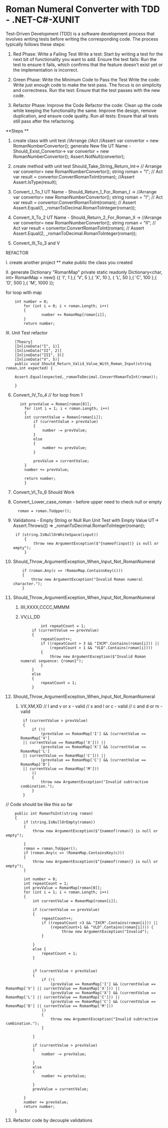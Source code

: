 # Roman Numeral Converter with TDD - .NET-C#-XUNIT

Test-Driven Development (TDD) is a software development process that involves writing tests before writing the corresponding code. The process typically follows these steps:

1. Red Phase: Write a Failing Test
Write a test: Start by writing a test for the next bit of functionality you want to add.
Ensure the test fails: Run the test to ensure it fails, which confirms that the feature doesn't exist yet or the implementation is incorrect.

3. Green Phase: Write the Minimum Code to Pass the Test
Write the code: Write just enough code to make the test pass. The focus is on simplicity and correctness.
Run the test: Ensure that the test passes with the new code.

5. Refactor Phase: Improve the Code
Refactor the code: Clean up the code while keeping the functionality the same. Improve the design, remove duplication, and ensure code quality.
Run all tests: Ensure that all tests still pass after the refactoring.

**Steps **

1. create class with unit test
//Arrange //Act //Assert
var convertor = new RomanNumberConvertor();
generate New file
UT Name - Should_Exist_Convertor-> 
var convertor = new RomanNumberConvertor();
Assert.NotNull(convertor);

2. create method with unit test
Should_Take_String_Return_Int->
// Arrange
var convertor= new RomanNumberConvertor();
string roman = "I";
// Act
var result = convertor.ConvertRomanToInt(roman);
//Assert
Assert.IsType<int>(result);

3. Convert_I_To_1
UT Name -  Should_Return_1_For_Roman_I -> 
//Arrange
var convertor= new RomanNumberConvertor();
string roman = "I";
// Act
var result = convertor.ConvertRomanToInt(roman);
// Assert
Assert.Equal(1, _romanToDecimal.RomanToInteger(roman));

4. Convert_II_To_2
UT Name -  Should_Return_2_For_Roman_II -> 
//Arrange
var convertor= new RomanNumberConvertor();
string roman = "II";
// Act
var result = convertor.ConvertRomanToInt(roman);
// Assert
Assert.Equal(2, _romanToDecimal.RomanToInteger(roman));

5. Convert_III_To_3 and V

REFACTOR

I. create another project
** make public the class you created

II. generate Dictionary "RomanMap"
        private static readonly Dictionary<char, int> 
RomanMap = new()
{{ 'I', 1 },{ 'V', 5 },{ 'X', 10 },
{ 'L', 50 },{ 'C', 100 },{ 'D', 500 },{ 'M', 1000 }};

for loop with map
   
	    int number = 0;
            for (int i = 0; i < roman.Length; i++)
            {
                    number += RomanMap[roman[i]];
            }
            return number;

III. Unit Test refactor

        [Theory]
        [InlineData("I", 1)]
        [InlineData("II", 2)]
        [InlineData("III", 3)]
        [InlineData("V", 5)]
        public void Should_Return_Valid_Value_With_Roman_Input(string roman,int expected) { 
        
        Assert.Equal(expected,_romanToDecimal.ConvertRomanToInt(roman));
        
        }

6. Convert_IV_To_4 // for loop from 1

          int prevValue = Roman[roman[0]];
            for (int i = 1; i < roman.Length; i++)
            {
	        int currentValue = Roman[roman[i]];
                if (currentValue > prevValue)
                {
                    number -= prevValue;
                }
                else
                {
                    number += prevValue;
                }

                prevValue = currentValue;
            }
            number += prevValue;

            return number;
            }

7. Convert_VI_To_6
 Should Work

8. Convert_Lower_case_roman - before upper need to check null or empty
   
	 	 roman = roman.ToUpper();
   
9. Validations - Empty String or Null
Run Unit Test with Empty Value
UT->  Assert.Throws<ArgumentException>(() => _romanToDecimal.RomanToInteger(roman));

	    if (string.IsNullOrWhiteSpace(input))
            {
                throw new ArgumentException($"{nameof(input)} is null or empty");
            }

10. Should_Throw_ArgumentException_When_Input_Not_RomanNumeral
    
            if (roman.Any(c => !RomanMap.ContainsKey(c)))
            {
                throw new ArgumentException("Invalid Roman numeral character.");
            }

11. Should_Throw_ArgumentException_When_Input_Not_RomanNumeral
	1. IIII,XXXX,CCCC,MMMM
	2. VV,LL,DD
    
	            	int repeatCount = 1;
                if (currentValue == prevValue)
                {
                    repeatCount++;
                    if ((repeatCount > 3 && "IXCM".Contains(roman[i])) ||
                        (repeatCount > 1 && "VLD".Contains(roman[i])))
                    {
                        throw new ArgumentException($"Invalid Roman numeral sequence: {roman}");
                    }
                }
                else
                {
                    repeatCount = 1;
                }

12. Should_Throw_ArgumentException_When_Input_Not_RomanNumeral
    1. VX,XM,XD
// I and v or x - valid
// x and l or c - valid
// c and d or m - valid

            if (currentValue > prevValue)
            {
                if (!(
                    (prevValue == RomanMap['I'] && (currentValue == RomanMap['V'] 
            || currentValue == RomanMap['X'])) ||
                    (prevValue == RomanMap['X'] && (currentValue == RomanMap['L'] 
            || currentValue == RomanMap['C'])) ||
                    (prevValue == RomanMap['C'] && (currentValue == RomanMap['D'] 
            || currentValue == RomanMap['M']))
                ))
                {
                    throw new ArgumentException("Invalid subtractive combination.");
                }
            }

// Code should be like this so far

        public int RomanToInt(string roman)
        {
            if (string.IsNullOrEmpty(roman))
            {
                throw new ArgumentException($"{nameof(roman)} is null or empty");

            }
            roman = roman.ToUpper();
            if (roman.Any(c => !RomanMap.ContainsKey(c)))
            {
                throw new ArgumentException($"{nameof(roman)} is null or empty");
            }

            int number = 0;
            int repeatCount = 1;
            int prevValue = RomanMap[roman[0]];
            for (int i = 1; i < roman.Length; i++)
            {
                int currentValue = RomanMap[roman[i]];

                if (currentValue == prevValue)
                {
                    repeatCount++;
                    if ((repeatCount >3 && "IXCM".Contains(roman[i])) ||
                        (repeatCount>1 && "VLD".Contains(roman[i]))) { 
                             throw new ArgumentException("Invalid");
                    }

                }
                else {
                    repeatCount = 1;
                }


                if (currentValue > prevValue)
                {
                    if (!(
                        (prevValue == RomanMap['I'] && (currentValue == RomanMap['V'] || currentValue == RomanMap['X'])) ||
                        (prevValue == RomanMap['X'] && (currentValue == RomanMap['L'] || currentValue == RomanMap['C'])) ||
                        (prevValue == RomanMap['C'] && (currentValue == RomanMap['D'] || currentValue == RomanMap['M']))
                    ))
                    {
                        throw new ArgumentException("Invalid subtractive combination.");
                    }
             
                }

                if (currentValue > prevValue)
                {
                    number -= prevValue;

                }
                else
                {
                    number += prevValue;

                }
                prevValue = currentValue;

            }
            number += prevValue;
            return number;
        }
13. Refactor code by decouple validations
